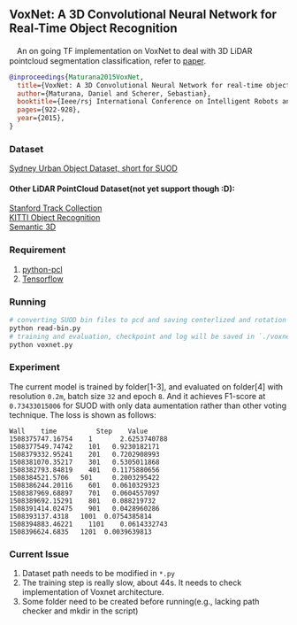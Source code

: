 ## VoxNet: A 3D Convolutional Neural Network for Real-Time Object Recognition

　An on going TF implementation on VoxNet to deal with 3D LiDAR pointcloud segmentation classification, refer to [paper](https://www.ri.cmu.edu/pub_files/2015/9/voxnet_maturana_scherer_iros15.pdf).

```bibtex
@inproceedings{Maturana2015VoxNet,
  title={VoxNet: A 3D Convolutional Neural Network for real-time object recognition},
  author={Maturana, Daniel and Scherer, Sebastian},
  booktitle={Ieee/rsj International Conference on Intelligent Robots and Systems},
  pages={922-928},
  year={2015},
}
```

### Dataset
[Sydney Urban Object Dataset, short for SUOD](http://www.acfr.usyd.edu.au/papers/SydneyUrbanObjectsDataset.shtml)


#### Other LiDAR PointCloud Dataset(not yet support though :D):
[Stanford Track Collection](http://cs.stanford.edu/people/teichman/stc/)  
[KITTI Object Recognition](http://www.cvlibs.net/datasets/kitti/eval_object.php)  
[Semantic 3D](http://www.semantic3d.net/view_dbase.php?chl=2) 


### Requirement
1. [python-pcl](https://github.com/strawlab/python-pcl)
2. [Tensorflow](https://github.com/tensorflow/tensorflow)

### Running
```bash
# converting SUOD bin files to pcd and saving centerlized and rotation augmented voxels in `{name}_{rotate_step}.npy`
python read-bin.py
# training and evaluation, checkpoint and log will be saved in `./voxnet/` folder
python voxnet.py
```

### Experiment
The current model is trained by folder[1-3], and evaluated on folder[4] with resolution `0.2m`, batch size `32` and epoch `8`. And it achieves F1-score at `0.73433015006` for SUOD with only data aumentation rather than other voting technique. The loss is shown as follows:
```CSV
Wall	time	      Step	  Value
1508375747.16754	1	    2.6253740788
1508377549.74742	101	  0.9230182171
1508379332.95241	201	  0.7202908993
1508381070.35217	301	  0.5305011868
1508382793.84819	401	  0.1175880656
1508384521.5706	  501	  0.2003295422
1508386244.20116	601	  0.0610329323
1508387969.68897	701	  0.0604557097
1508389692.15291	801	  0.088219732
1508391414.02475	901	  0.0428960286
1508393137.4318	  1001	0.0754385814
1508394883.46221	1101	0.0614332743
1508396624.6835	  1201	0.0039639813
```

### Current Issue
1. Dataset path needs to be modified in `*.py`
2. The training step is really slow, about 44s. It needs to check implementation of Voxnet architecture.
3. Some folder need to be created before running(e.g., lacking path checker and mkdir in the script)
